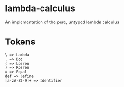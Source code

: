 # lambda-calculus
An implementation of the pure, untyped lambda calculus

# Tokens

```
\ => Lambda
. => Dot
( => Lparen
) => Rparen
= => Equal
def => Define
[a-zA-Z0-9]+ => Identifier
```